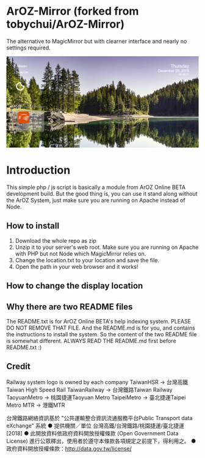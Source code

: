 # ArOZ-Mirror (forked from tobychui/ArOZ-Mirror)
The alternative to MagicMirror but with clearner interface and nearly no settings required.

<img src="https://raw.githubusercontent.com/yeungalan/ArOZ-Mirror/master/ArOZ%20Mirror%20preview.png">

# Introduction
This simple php / js script is basically a module from ArOZ Online BETA development build.
But the good thing is, you can use it stand along without the ArOZ System, just make sure you are running on Apache instead of Node.

## How to install
1. Download the whole repo as zip
2. Unzip it to your server's web root. Make sure you are running on Apache with PHP but not Node which MagicMirror relies on.
3. Change the location.txt to your location and save the file.
4. Open the path in your web browser and it works!

## How to change the display location


## Why there are two README files
The README.txt is for ArOZ Online BETA's help indexing system. PLEASE DO NOT REMOVE THAT FILE.
And the README.md is for you, and contains the instructions to install the system.
So the content of the two README file is somewhat different.
ALWAYS READ THE README.md first before README.txt :)

## Credit
Railway system logo is owned by each company
TaiwanHSR -> 台灣高鐵Taiwan High Speed Rail
TaiwanRailway -> 台灣鐵路Taiwan Railway
TaoyuanMetro -> 桃園捷運Taoyuan Metro
TaipeiMetro -> 臺北捷運Taipei Metro
MTR -> 港鐵MTR

台灣鐵路網絡資訊基於 "公共運輸整合資訊流通服務平台Public Transport data eXchange" 系統
● 提供機關／單位 台灣高鐵/台灣鐵路/桃園捷運/臺北捷運 [2018]
● 此開放資料依政府資料開放授權條款 (Open Government Data License) 進行公眾釋出，使用者於遵守本條款各項規定之前提下，得利用之。
● 政府資料開放授權條款：http://data.gov.tw/license/
